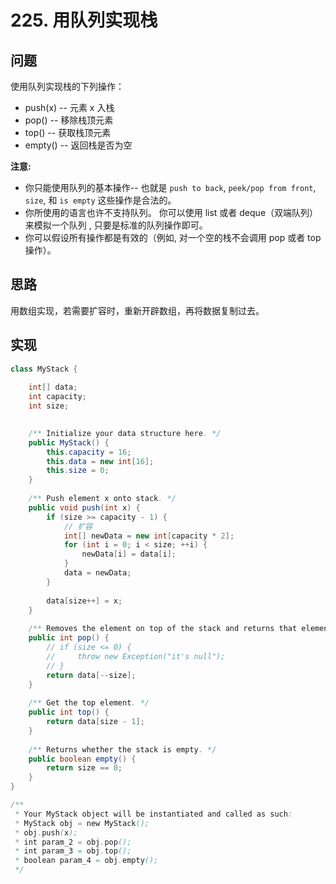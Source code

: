 # 225. 用队列实现栈

## 问题

使用队列实现栈的下列操作：

- push(x) -- 元素 x 入栈
- pop() -- 移除栈顶元素
- top() -- 获取栈顶元素
- empty() -- 返回栈是否为空

**注意:**

- 你只能使用队列的基本操作-- 也就是 `push to back`, `peek/pop from front`, `size`, 和 `is empty` 这些操作是合法的。
- 你所使用的语言也许不支持队列。 你可以使用 list 或者 deque（双端队列）来模拟一个队列 , 只要是标准的队列操作即可。
- 你可以假设所有操作都是有效的（例如, 对一个空的栈不会调用 pop 或者 top 操作）。

## 思路

用数组实现，若需要扩容时，重新开辟数组，再将数据复制过去。

## 实现

```java
class MyStack {
    
    int[] data;
    int capacity;
    int size;
    

    /** Initialize your data structure here. */
    public MyStack() {
        this.capacity = 16;
        this.data = new int[16];
        this.size = 0;
    }
    
    /** Push element x onto stack. */
    public void push(int x) {
        if (size >= capacity - 1) {
            // 扩容
            int[] newData = new int[capacity * 2];
            for (int i = 0; i < size; ++i) {
                newData[i] = data[i];
            }
            data = newData;
        }
        
        data[size++] = x;
    }
    
    /** Removes the element on top of the stack and returns that element. */
    public int pop() {
        // if (size <= 0) {
        //     throw new Exception("it's null");
        // }
        return data[--size];
    }
    
    /** Get the top element. */
    public int top() {
        return data[size - 1];
    }
    
    /** Returns whether the stack is empty. */
    public boolean empty() {
        return size == 0;
    }
}

/**
 * Your MyStack object will be instantiated and called as such:
 * MyStack obj = new MyStack();
 * obj.push(x);
 * int param_2 = obj.pop();
 * int param_3 = obj.top();
 * boolean param_4 = obj.empty();
 */
```

